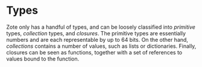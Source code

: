 # Types

Zote only has a handful of types, and can be loosely classified into _primitive_ types, _collection_ types, and _closures_. The primitive types are essentially numbers and are each representable by up to 64 bits. On the other hand, _collections_ contains a number of values, such as lists or dictionaries. Finally, closures can be seen as functions, together with a set of references to values bound to the function.
